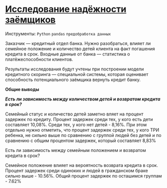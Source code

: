 
# [Исследование надёжности заёмщиков](https://github.com/Igaime/Practicum/blob/main/02.%20%D0%98%D1%81%D1%81%D0%BB%D0%B5%D0%B4%D0%BE%D0%B2%D0%B0%D0%BD%D0%B8%D0%B5%20%D0%BD%D0%B0%D0%B4%D1%91%D0%B6%D0%BD%D0%BE%D1%81%D1%82%D0%B8%20%D0%B7%D0%B0%D1%91%D0%BC%D1%89%D0%B8%D0%BA%D0%BE%D0%B2/%D0%98%D1%81%D1%81%D0%BB%D0%B5%D0%B4%D0%BE%D0%B2%D0%B0%D0%BD%D0%B8%D0%B5%20%D0%BD%D0%B0%D0%B4%D0%B5%D0%B6%D0%BD%D0%BE%D1%81%D1%82%D0%B8%20%D0%B7%D0%B0%D0%B5%D0%BC%D1%89%D0%B8%D0%BA%D0%BE%D0%B2.ipynb)

Инструменты: `Python` `pandas` `предобработка данных`

Заказчик — кредитный отдел банка. Нужно разобраться, влияет ли семейное положение и количество детей клиента на факт погашения кредита в срок. Входные данные от банка — статистика о платёжеспособности клиентов.

Результаты исследования будут учтены при построении модели кредитного скоринга — специальной системы, которая оценивает способность потенциального заёмщика вернуть кредит банку.

**Общие выводы**

***Есть ли зависимость между количеством детей и возвратом кредита в срок?***

Семейный статус и количество детей заметно вляет на процент задержек по кредиту. Процент задержек среди тех, у кого есть дети составляет 10,08%. Среди тех, у кого нет детей - 8,16%. При этом отдельно нужно отметить, что процент задержек среди тех, у кого ТРИ ребенка, не сильно выше по сравнению с группой людей без детей и по сравнению с общим процентом задержек, который составляет 8,83%

Есть ли зависимость между семейным положением и возвратом кредита в срок?

Семейное положение влияет на вероятность возврата кредита в срок. Процент задержек среди одиноких и людей в гражданском браке сильно выше - 10.56%. Общий процент задержек по осташимся группам - 7.62%
